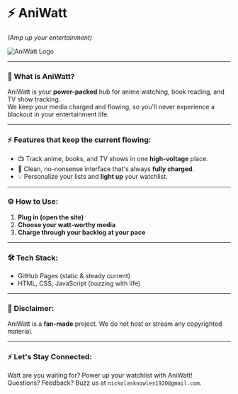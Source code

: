 # ⚡ AniWatt  
*(Amp up your entertainment)*

![AniWatt Logo](https://i.imgur.com/d39xP5N.png)

---

### 🔌 What is AniWatt?

AniWatt is your **power-packed** hub for anime watching, book reading, and TV show tracking.  
We keep your media charged and flowing, so you'll never experience a blackout in your entertainment life.

---

### ⚡ Features that keep the current flowing:
- 📺 Track anime, books, and TV shows in one **high-voltage** place.
- 🔋 Clean, no-nonsense interface that's always **fully charged**.
- 💡 Personalize your lists and **light up** your watchlist.

---

### ⚙ How to Use:
1. **Plug in (open the site)**
2. **Choose your watt-worthy media**
3. **Charge through your backlog at your pace**

---

### 🛠 Tech Stack:
- GitHub Pages (static & steady current)
- HTML, CSS, JavaScript (buzzing with life)

---

### 🚨 Disclaimer:
AniWatt is a **fan-made** project. We do not host or stream any copyrighted material.

---

### ⚡ Let's Stay Connected:
Watt are you waiting for? Power up your watchlist with AniWatt!  
Questions? Feedback? Buzz us at `nickolasknowles1920@gmail.com`.
